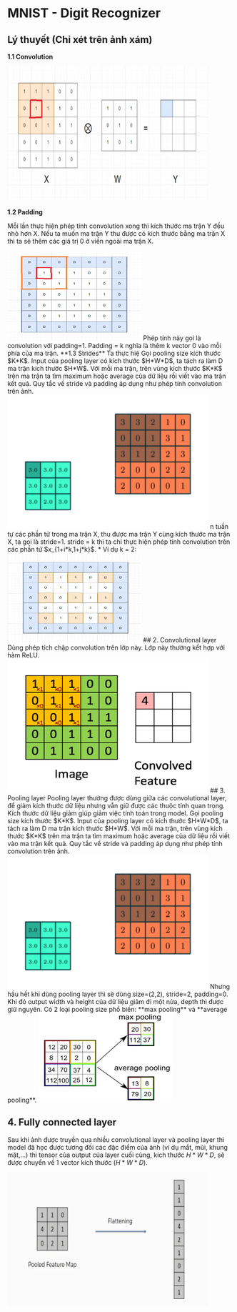# MNIST - Digit Recognizer
## Lý thuyết (Chỉ xét trên ảnh xám)
**1.1 Convolution**

<img src="image/convolution.webp" width="450" height="300">

**1.2 Padding**

Mỗi lần thực hiện phép tính convolution xong thì kích thước ma trận Y đều nhỏ hơn X. Nếu ta muốn ma trận Y thu được có kích thước bằng ma trận X thì ta sẽ thêm các giá trị 0 ở viền ngoài ma trận X.

 <img src="image/padding.webp" width="300" height="200">
 Phép tính này gọi là convolution với padding=1. Padding = k nghĩa là thêm k vector 0 vào mỗi phía của ma trận.
 **1.3 Strides**
 Ta thực hiệ
 Gọi pooling size kích thước $K*K$. Input của pooling layer có kích thước $H*W*D$, ta tách ra làm D ma trận kích thước $H*W$. Với mỗi ma trận, trên vùng kích thước $K*K$ trên ma trận ta tìm maximum hoặc average của dữ liệu rồi viết vào ma trận kết quả. Quy tắc về stride và padding áp dụng như phép tính convolution trên ảnh.
 <img src="image/pooling.webp" width="450" height="300">
 n tuần tự các phần tử trong ma trận X, thu được ma trận Y cùng kích thước ma trận X, ta gọi là stride=1.
 stride = k thì ta chỉ thực hiện phép tính convolution trên các phần tử $x_{1+i*k,1+j*k}$.
* Ví dụ k = 2:

<img src="image/stride2.webp" width="300" height="200">
## 2. Convolutional layer
Dùng phép tích chập convolution trên lớp này. Lớp này thường kết hợp với hàm ReLU.

<img src="image/convolution2.webp" width="450" height="300">
## 3. Pooling layer
Pooling layer thường được dùng giữa các convolutional layer, để giảm kích thước dữ liệu nhưng vẫn giữ được các thuộc tính quan trọng. Kích thước dữ liệu giảm giúp giảm việc tính toán trong model.
Gọi pooling size kích thước $K*K$. Input của pooling layer có kích thước $H*W*D$, ta tách ra làm D ma trận kích thước $H*W$. Với mỗi ma trận, trên vùng kích thước $K*K$ trên ma trận ta tìm maximum hoặc average của dữ liệu rồi viết vào ma trận kết quả. Quy tắc về stride và padding áp dụng như phép tính convolution trên ảnh.

<img src="image/pooling.webp" width="450" height="300">
Nhưng hầu hết khi dùng pooling layer thì sẽ dùng size=(2,2), stride=2, padding=0. Khi đó output width và height của dữ liệu giảm đi một nửa, depth thì được giữ nguyên.
Có 2 loại pooling size phổ biến: **max pooling** và **average pooling**.

<img src="image/pooling_2.webp" width="300" height="200">

## 4. Fully connected layer
Sau khi ảnh được truyền qua nhiều convolutional layer và pooling layer thì model đã học được tương đối các đặc điểm của ảnh (ví dụ mắt, mũi, khung mặt,…) thì tensor của output của layer cuối cùng, kích thước $H*W*D$, sẽ được chuyển về 1 vector kích thước 
$(H*W*D)$.

<img src="image/flattern.webp" width="450" height="300">
